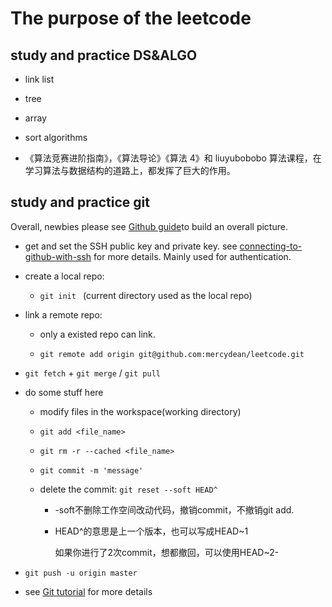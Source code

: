 # The purpose of the leetcode

## study and practice DS&amp;ALGO

- link list

- tree

- array

- sort algorithms

- 《算法竞赛进阶指南》，《算法导论》《算法 4》和 liuyubobobo 算法课程，在学习算法与数据结构的道路上，都发挥了巨大的作用。

## study and practice git

Overall, newbies please see [Github guide](https://www.runoob.com/w3cnote/git-guide.html)to build an overall picture.

- get and set the SSH public key and private key. see [connecting-to-github-with-ssh](https://docs.github.com/cn/authentication/connecting-to-github-with-ssh) for more details. Mainly used for authentication.

- create a local repo: 
  
  - `git init ` (current directory used as the local repo)

- link a remote repo:
  
  - only a existed repo can link.
  
  - `git remote add origin git@github.com:mercydean/leetcode.git`

- `git fetch` + `git merge` / `git pull`

- do some stuff here
  
  - modify files in the workspace(working directory)
  
  - `git add <file_name>`
  
  - `git rm -r --cached <file_name> `
  
  - `git commit -m 'message'`
  
  - delete the commit: `git reset --soft HEAD^`
    
    - -soft不删除工作空间改动代码，撤销commit，不撤销git add.
    
    - HEAD^的意思是上一个版本，也可以写成HEAD~1
      
      如果你进行了2次commit，想都撤回，可以使用HEAD~2-

- `git push -u origin master`

- see [Git tutorial](https://www.runoob.com/git/git-tutorial.html) for more details
